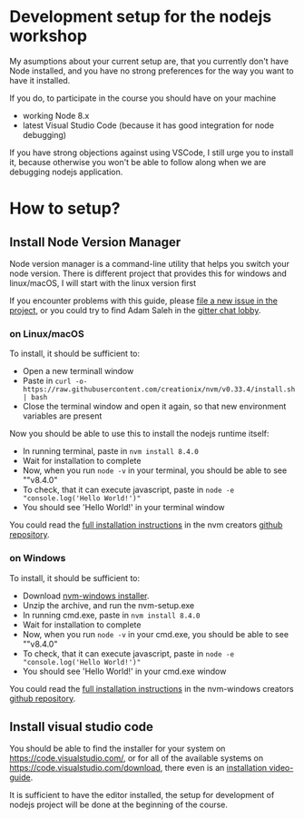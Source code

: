 # Development setup for the nodejs workshop

My asumptions about your current setup are, that you currently don't 
have Node installed, and you have no strong preferences for the way
you want to have it installed.

If you do, to participate in the course you should have on your machine
* working Node 8.x 
* latest Visual Studio Code (because it has good integration for node debugging)

If you have strong objections against using VSCode, I still urge you to install it,
because otherwise you won't be able to follow along when we are debugging nodejs application.

# How to setup?

## Install Node Version Manager

Node version manager is a command-line utility that helps you switch your node version.
There is different project that provides this for windows and linux/macOS, I will start with the linux version first

If you encounter problems with this guide, please [file a new issue in the project](https://github.com/feedhenry/nodeschool/issues/new), or you could try to find Adam Saleh in the [gitter chat lobby](https://gitter.im/fhnodeschool/Lobby).

### on Linux/macOS

To install, it should be sufficient to:
* Open a new terminall window
* Paste in `curl -o- https://raw.githubusercontent.com/creationix/nvm/v0.33.4/install.sh | bash`
* Close the terminal window and open it again, so that new environment variables are present

Now you should be able to use this to install the nodejs runtime itself:
* In running terminal, paste in `nvm install 8.4.0`
* Wait for installation to complete
* Now, when you run `node -v` in your terminal, you should be able to see ""v8.4.0"
* To check, that it can execute javascript, paste in `node -e "console.log('Hello World!')"`
* You should see 'Hello World!' in your terminal window

You could read the [full installation instructions](https://github.com/creationix/nvm#installation) 
in the nvm creators [github repository](https://github.com/creationix/nvm).

### on Windows

To install, it should be sufficient to:
* Download [nvm-windows installer](https://github.com/coreybutler/nvm-windows/releases/download/1.1.6/nvm-setup.zip).
* Unzip the archive, and run the nvm-setup.exe
* In running cmd.exe, paste in `nvm install 8.4.0`
* Wait for installation to complete
* Now, when you run `node -v` in your cmd.exe, you should be able to see ""v8.4.0"
* To check, that it can execute javascript, paste in `node -e "console.log('Hello World!')"`
* You should see 'Hello World!' in your cmd.exe window

You could read the [full installation instructions](https://github.com/coreybutler/nvm-windows#installation--upgrades) 
in the nvm-windows creators [github repository](https://github.com/coreybutler/nvm-windows).

## Install visual studio code

You should be able to find the installer for your system on https://code.visualstudio.com/,
or for all of the available systems on https://code.visualstudio.com/download,
there even is an [installation video-guide](https://code.visualstudio.com/docs/introvideos/basics).

It is sufficient to have the editor installed, the setup for development of nodejs project
will be done at the beginning of the course.

